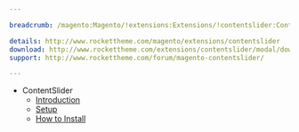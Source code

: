 ```yaml
---

breadcrumb: /magento:Magento/!extensions:Extensions/!contentslider:ContentSlider

details: http://www.rockettheme.com/magento/extensions/contentslider
download: http://www.rockettheme.com/extensions/contentslider/modal/downloads
support: http://www.rockettheme.com/forum/magento-contentslider/

---
```


* ContentSlider
    * [Introduction](INDEX.md)
    * [Setup](INDEX.md#setup)
    * [How to Install](INDEX.md#how-to-install)